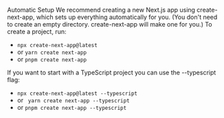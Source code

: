Automatic Setup
We recommend creating a new Next.js app using create-next-app, which sets up everything automatically for you. (You don't need to create an empty directory. create-next-app will make one for you.) To create a project, run:

 - <code>npx create-next-app@latest</code>
 - or <code>yarn create next-app</code>
 - or <code>pnpm create next-app</code>

If you want to start with a TypeScript project you can use the --typescript flag:

 - <code>npx create-next-app@latest --typescript</code>
 - or <code> yarn create next-app --typescript </code>
 - or <code>pnpm create next-app --typescript </code>